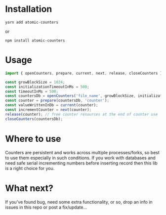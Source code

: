 
# Installation

```
yarn add atomic-counters
```
or
```
npm install atomic-counters
```

# Usage

```javascript
import { openCounters, prepare, current, next, release, closeCounters } from 'atomic-counters';

const growBlockSize = 1024;
const initializationTimeoutInMs = 500;
const timeoutInMs = 500;
const countersDb = openCounters('file_name', growBlockSize, initializationTimeoutInMs, timeoutInMs);
const counter = prepare(countersDb, 'counter');
const valueWrittenInDb = current(counter);
const incrementCounter = next(counter);
release(counter); // free counter resources at the end of counter use
closeCounters(countersDb);
```

# Where to use

Counters are persistent and works across multiple processes/forks, so best to use them especially in such conditions.
If you work with databases and need safe serial incrementing numbers before inserting record then this lib is a right choice for you.

# What next?

If you've found bug, need some extra functionality, or so, drop an info in issues in this repo or post a fix/update...